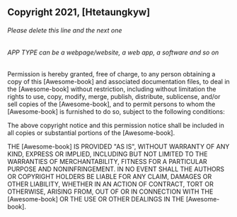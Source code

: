 ## Copyright 2021, [Htetaungkyw]

###### Please delete this line and the next one
###### APP TYPE can be a webpage/website, a web app, a software and so on

Permission is hereby granted, free of charge, to any person obtaining a copy of this [Awesome-book] and associated documentation files, to deal in the [Awesome-book] without restriction, including without limitation the rights to use, copy, modify, merge, publish, distribute, sublicense, and/or sell copies of the [Awesome-book], and to permit persons to whom the [Awesome-book] is furnished to do so, subject to the following conditions:

The above copyright notice and this permission notice shall be included in all copies or substantial portions of the [Awesome-book].

THE [Awesome-book] IS PROVIDED "AS IS", WITHOUT WARRANTY OF ANY KIND, EXPRESS OR IMPLIED, INCLUDING BUT NOT LIMITED TO THE WARRANTIES OF MERCHANTABILITY, FITNESS FOR A PARTICULAR PURPOSE AND NONINFRINGEMENT. IN NO EVENT SHALL THE AUTHORS OR COPYRIGHT HOLDERS BE LIABLE FOR ANY CLAIM, DAMAGES OR OTHER LIABILITY, WHETHER IN AN ACTION OF CONTRACT, TORT OR OTHERWISE, ARISING FROM, OUT OF OR IN CONNECTION WITH THE [Awesome-book] OR THE USE OR OTHER DEALINGS IN THE [Awesome-book].